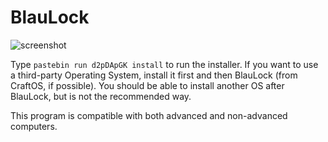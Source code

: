 # BlauLock

![screenshot](https://blaudev.es/res/screenshots/blaulock.png)

Type `pastebin run d2pDApGK install` to run the installer. If you want to use a third-party Operating System, install it first and then BlauLock (from CraftOS, if possible). You should be able to install another OS after BlauLock, but is not the recommended way.

This program is compatible with both advanced and non-advanced computers.

